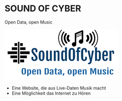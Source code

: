 # SOUND OF CYBER
Open Data, open Music

![Logo](logo.png)

- Eine Website, die aus Live-Daten Musik macht
- Eine Möglichkeit das Internet zu Hören
